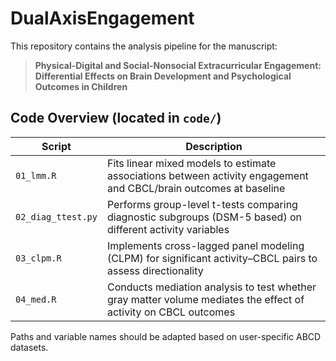 # DualAxisEngagement

This repository contains the analysis pipeline for the manuscript:
> **Physical-Digital and Social-Nonsocial Extracurricular Engagement: Differential Effects on Brain Development and Psychological Outcomes in Children**


## Code Overview (located in `code/`)
| Script | Description |
|--------|-------------|
| `01_lmm.R` | Fits linear mixed models to estimate associations between activity engagement and CBCL/brain outcomes at baseline |
| `02_diag_ttest.py` | Performs group-level t-tests comparing diagnostic subgroups (DSM-5 based) on different activity variables |
| `03_clpm.R` | Implements cross-lagged panel modeling (CLPM) for significant activity–CBCL pairs to assess directionality |
| `04_med.R` | Conducts mediation analysis to test whether gray matter volume mediates the effect of activity on CBCL outcomes |
Paths and variable names should be adapted based on user-specific ABCD datasets.
